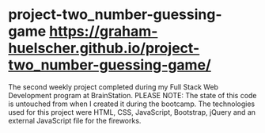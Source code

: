 # project-two_number-guessing-game https://graham-huelscher.github.io/project-two_number-guessing-game/
The second weekly project completed during my Full Stack Web Development program at BrainStation. PLEASE NOTE: The state of this code is untouched from when I created it during the bootcamp. The technologies used for this project were HTML, CSS, JavaScript, Bootstrap, jQuery and an external JavaScript file for the fireworks. 
